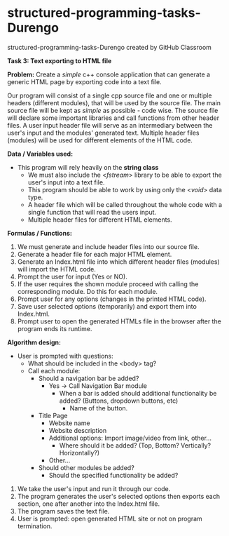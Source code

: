 # structured-programming-tasks-Durengo
structured-programming-tasks-Durengo created by GitHub Classroom

**Task 3: Text exporting to HTML file**

**Problem:** Create a _simple_ c++ console application that can generate a
generic HTML page by exporting code into a text file.

Our program will consist of a single cpp source file and one or multiple
headers (different modules), that will be used by the source file. The main
source file will be kept as _simple_ as possible - code wise. The source file will declare some important libraries and
call functions from other header files. A user input header file will serve
as an intermediary between the user's input and the modules' generated text. 
Multiple header files (modules) will be used for different elements of the HTML code.

**Data / Variables used:**
* This program will rely heavily on the __string class__
  * We must also include the <_fstream_> library to be able to export the
  user's input into a text file.
  * This program should be able to work by using only the <_void_> data type.
  * A header file which will be called throughout the whole code with a single function that will read the users input.
  * Multiple header files for different HTML elements.

**Formulas / Functions:**
1. We must generate and include header files into our source file.
2. Generate a header file for each major HTML element. 
3. Generate an Index.html file into which different header files (modules) will import the HTML code.
4. Prompt the user for input (Yes or NO).
5. If the user requires the shown module proceed with calling the corresponding module. Do this for each module.
6. Prompt user for any options (changes in the printed HTML code).
7. Save user selected options (temporarily) and export them into Index.html.
8. Prompt user to open the generated HTMLs file in the browser after the program ends its runtime.

**Algorithm design:**
* User is prompted with questions:
   * What should be included in the <body\> tag?
   * Call each module:
     * Should a navigation bar be added?
       * Yes -> Call Navigation Bar module
         * When a bar is added should additional functionality be added? (Buttons, dropdown buttons, etc)
           * Name of the button.
     * Title Page
       * Website name
       * Website description 
       * Additional options: Import image/video from link, other...
         * Where should it be added? (Top, Bottom? Vertically? Horizontally?)
       * Other...
     * Should other modules be added?
       * Should the specified functionality be added?


1. We take the user's input and run it through our code.
2. The program generates the user's selected options then exports each 
section, one after another into the Index.html file.
3. The program saves the text file.
4. User is prompted: open generated HTML site or not on program termination.
